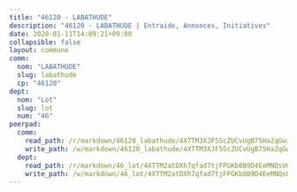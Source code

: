 ```yaml
---
title: "46120 - LABATHUDE"
description: "46120 - LABATHUDE | Entraide, Annonces, Initiatives"
date: 2020-01-11T14:09:21+09:00
collapsible: false
layout: commune
comm:
  nom: "LABATHUDE"
  slug: labathude
  cp: "46120"
dept:
  nom: "Lot"
  slug: lot
  num: "46"
peerpad:
  comm:
    read_path: /r/markdown/46120_labathude/4XTTM3XJF5ScZUCvUgB75HaZqGwzZgn1WNeDWupJKhvmhd25G
    write_path: /w/markdown/46120_labathude/4XTTM3XJF5ScZUCvUgB75HaZqGwzZgn1WNeDWupJKhvmhd25G-K3TgTzgz2zwxGEhALjRfhPHtmi6SHDvsXADdZhwnRr3SKLmgR99iAypi7rr5Edzm1KaZgWnyr1FzHfWvaczHUrt1S2cqU4M2jEcNQhiRvtXYRJuqZbXRsYX5dqvh77qST55kD5Fp
  dept:
    read_path: /r/markdown/46_lot/4XTTM2atDXh7qfad7tjFPGKb8B9D4EeMNQsUG7H6r5PvcsmQY
    write_path: /w/markdown/46_lot/4XTTM2atDXh7qfad7tjFPGKb8B9D4EeMNQsUG7H6r5PvcsmQY-K3TgUvJaCyZvzJ7KFBouD3E9Db8SxVd6F9MJ4VM5wtYfGyhK8U9f2jgCEG1ZP5QbGj9NK2WPVZdPjtw9bJHLE1PoGwVsSft8aSDsZrWh6CwkugjgRfbWWHf5TabrG7vmtM7v9WUc
---
```


